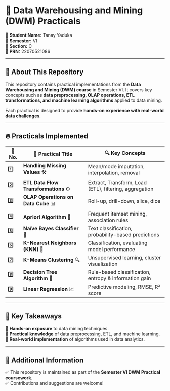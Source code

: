 # 🚀 Data Warehousing and Mining (DWM) Practicals  

🔹 **Student Name:** Tanay Yaduka  
🔹 **Semester:** VI  
🔹 **Section:** C  
🔹 **PRN:** 22070521086

---

## 📌 About This Repository  
This repository contains practical implementations from the **Data Warehousing and Mining (DWM) course** in Semester VI. It covers key concepts such as **data preprocessing, OLAP operations, ETL transformations, and machine learning algorithms** applied to data mining.  

Each practical is designed to provide **hands-on experience with real-world data challenges**.  

---

## 🔥 Practicals Implemented  

| 🔢 No. | 📌 Practical Title | 🔍 Key Concepts |
|--------|------------------|---------------|
| 1️⃣ | **Handling Missing Values** 🛠️ | Mean/mode imputation, interpolation, removal |
| 2️⃣ | **ETL Data Flow Transformations** ⚙️ | Extract, Transform, Load (ETL), filtering, aggregation |
| 3️⃣ | **OLAP Operations on Data Cube** 📊 | Roll-up, drill-down, slice, dice |
| 4️⃣ | **Apriori Algorithm** 🛒 | Frequent itemset mining, association rules |
| 5️⃣ | **Naïve Bayes Classifier** 🤖 | Text classification, probability-based predictions |
| 6️⃣ | **K-Nearest Neighbors (KNN)** 📌 | Classification, evaluating model performance |
| 7️⃣ | **K-Means Clustering** 🔍 | Unsupervised learning, cluster visualization |
| 8️⃣ | **Decision Tree Algorithm** 🌲 | Rule-based classification, entropy & information gain |
| 9️⃣ | **Linear Regression** 📈 | Predictive modeling, RMSE, R² score |

---

## 🎯 Key Takeaways  
📌 **Hands-on exposure** to data mining techniques.  
📌 **Practical knowledge** of data preprocessing, ETL, and machine learning.  
📌 **Real-world implementation** of algorithms used in data analytics.  

---

## 📢 Additional Information  
✅ This repository is maintained as part of the **Semester VI DWM Practical coursework**.  
✅ Contributions and suggestions are welcome!  

